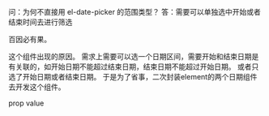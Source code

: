 问：为何不直接用 el-date-picker 的范围类型？
答：需要可以单独选中开始或者结束时间去进行筛选

百因必有果。

这个组件出现的原因。
需求上需要可以选一个日期区间，需要开始和结束日期是有关联的，如开始日期不能超过结束日期，结束日期不能超过开始日期。
或者只选了开始日期或者结束日期。
于是为了省事，二次封装element的两个日期组件去开发这个组件。

prop
value